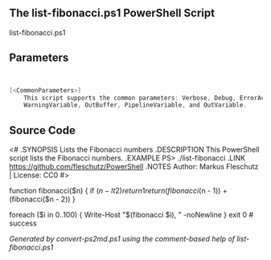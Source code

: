 ## The list-fibonacci.ps1 PowerShell Script

list-fibonacci.ps1 


## Parameters
```powershell


[<CommonParameters>]
    This script supports the common parameters: Verbose, Debug, ErrorAction, ErrorVariable, WarningAction, 
    WarningVariable, OutBuffer, PipelineVariable, and OutVariable.
```

## Source Code
<#
.SYNOPSIS
	Lists the Fibonacci numbers
.DESCRIPTION
	This PowerShell script lists the Fibonacci numbers.
.EXAMPLE
	PS> ./list-fibonacci
.LINK
	https://github.com/fleschutz/PowerShell
.NOTES
	Author: Markus Fleschutz | License: CC0
#>

function fibonacci($n) {
    if ($n -lt 2) { return 1 }
    return (fibonacci($n - 1)) + (fibonacci($n - 2))
}


foreach ($i in 0..100) {
    Write-Host "$(fibonacci $i), " -noNewline
}
exit 0 # success

*Generated by convert-ps2md.ps1 using the comment-based help of list-fibonacci.ps1*
